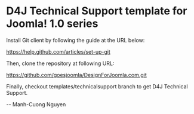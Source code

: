 D4J Technical Support template for Joomla! 1.0 series
===============================================

Install Git client by following the guide at the URL below:

https://help.github.com/articles/set-up-git

Then, clone the repository at following URL:

https://github.com/goesjoomla/DesignForJoomla.com.git

Finally, checkout templates/technicalsupport branch to get D4J Technical Support.

--
Manh-Cuong Nguyen